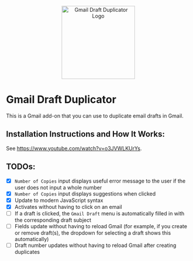 <p align="center">
  <img src="https://raw.githubusercontent.com/jnbli/Gmail-Draft-Duplicator/master/Logo.png" alt="Gmail Draft Duplicator Logo" width="200" height="200">
</p>

# Gmail Draft Duplicator
This is a Gmail add-on that you can use to duplicate email drafts in Gmail.

## Installation Instructions and How It Works:
See https://www.youtube.com/watch?v=o3JVWLKUrYs.

## TODOs:
- [X] `Number of Copies` input displays useful error message to the user if the user does not input a whole number
- [X] `Number of Copies` input displays suggestions when clicked 
- [X] Update to modern JavaScript syntax
- [X] Activates without having to click on an email
- [ ] If a draft is clicked, the `Gmail Draft` menu is automatically filled in with the corresponding draft subject
- [ ] Fields update without having to reload Gmail (for example, if you create or remove draft(s), the dropdown for selecting a draft shows this automatically)
- [ ] Draft number updates without having to reload Gmail after creating duplicates
